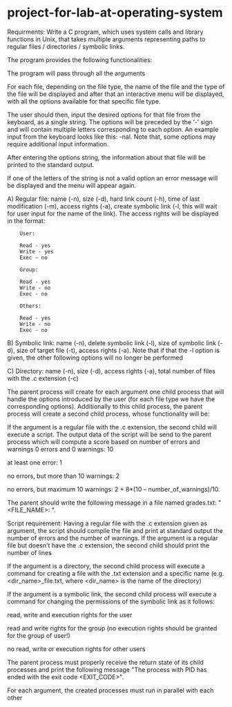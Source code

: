 # project-for-lab-at-operating-system



Requirments:
Write a C program, which uses system calls and library functions in Unix, that takes multiple arguments representing paths to regular files / directories / symbolic links.

The program provides the following functionalities: 



The program will pass through all the arguments

For each file, depending on the file type, the name of the file and the type of the file will be displayed and after that an interactive menu will be displayed, with all the options available for that specific file type.

The user should then, input the desired options for that file from the keyboard, as a single string. The options will be preceded by the ‘-’ sign and will contain multiple letters corresponding to each option. An example input from the keyboard looks like this: -nal. Note that, some options may require additional input information. 

After entering the options string, the information about that file will be printed to the standard output.

If one of the letters of the string is not a valid option an error message will be displayed and the menu will appear again. 

A) Regular file: name (-n), size (-d), hard link count (-h), time of last modification (-m), access rights (-a), create symbolic link (-l, this will wait for user input for the name of the link). The access rights will be displayed in the format:

        User:

        Read - yes
        Write - yes
        Exec - no

        Group:

        Read - yes
        Write - no
        Exec - no

        Others:

        Read - yes
        Write - no
        Exec - no

B) Symbolic link: name (-n), delete symbolic link (-l), size of symbolic link (-d), size of target file (-t), access rights (-a). Note that if that the -l option is given, the other following options will no longer be performed

C) Directory: name (-n), size (-d), access rights (-a), total number of files with the .c extension (-c)


The parent process will create for each argument one child process that will handle the options introduced by the user (for each file type we have the corresponding options). Additionally to this child process, the parent process will create a second child process, whose functionality will be:

If the argument is a regular file with the .c extension, the second child will execute a script. The output data of the script will be send to the parent process which will compute a score based on number of errors and warnings
0 errors and 0 warnings: 10

at least one error: 1

no errors, but more than 10 warnings: 2

no errors, but maximum 10 warnings: 2 + 8*(10 – number_of_warnings)/10.

The parent should write the following message in a file named grades.txt: "<FILE_NAME>: <SCORE>".

Script requirement: Having a regular file with the .c extension given as argument, the script should compile the file and print at standard output the number of errors and the number of warnings.
If the argument is a regular file but doesn't have the .c extension, the second child should print the number of lines

If the argument is a directory, the second child process will execute a command for creating a file with the .txt extension and a specific name (e.g. <dir_name>_file.txt, where <dir_name> is the name of the directory)

If the argument is a symbolic link, the second child process will execute a command for changing the permissions of the symbolic link as it follows:

read, write and execution rights for the user

read and write rights for the group (no execution rights should be granted for the group of user!)

no read, write or execution rights for other users

The parent process must properly receive the return state of its child processes and print the following message "The process with PID <PID> has ended with the exit code <EXIT_CODE>".

For each argument, the created processes must run in parallel with each other


